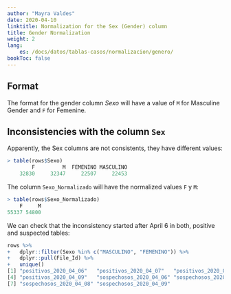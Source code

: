 ```yaml
---
author: "Mayra Valdes"
date: 2020-04-10
linktitle: Normalization for the Sex (Gender) column
title: Gender Normalization
weight: 2
lang:
    es: /docs/datos/tablas-casos/normalizacion/genero/
bookToc: false
---
```


## Format
The format for the gender column _Sexo_ will have a value of `M` for Masculine Gender and `F` for Femenine.

## Inconsistencies with the column `Sex`

Apparently, the Sex columns are not consistents, they have different values:
```r
> table(rows$Sexo)
        F         M  FEMENINO MASCULINO 
    32830     32347     22507     22453 
```

The column `Sexo_Normalizado` will have the normalized values `F` y `M`:
```r
> table(rows$Sexo_Normalizado)
    F     M 
55337 54800 
```

We can check that the inconsistency started after April 6 in both, positive and suspected tables:
```r
rows %>%
+   dplyr::filter(Sexo %in% c("MASCULINO", "FEMENINO")) %>%
+   dplyr::pull(File_Id) %>%
+   unique()
[1] "positivos_2020_04_06"   "positivos_2020_04_07"   "positivos_2020_04_08"  
[4] "positivos_2020_04_09"   "sospechosos_2020_04_06" "sospechosos_2020_04_07"
[7] "sospechosos_2020_04_08" "sospechosos_2020_04_09"
```

